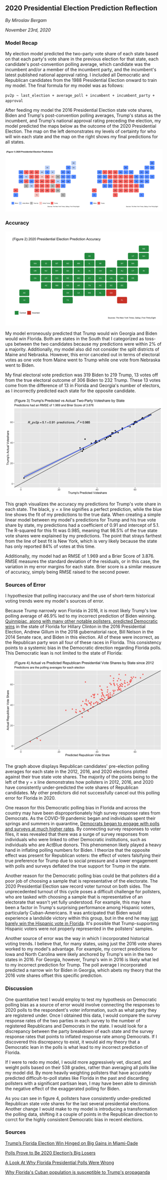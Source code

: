 ## 2020 Presidential Election Prediction Reflection

_By Miroslav Bergam_

_November 23rd, 2020_

### Model Recap

My election model predicted the two-party vote share of each state based on that each party's vote share in the previous election for that state, each candidate's post-convention polling average, which candidate was the incumbent and/or a member of the incumbent party, and the incumbent's latest published national approval rating. I included all Democratic and Republican candidates from the 1988 Presidential Election onward to train my model. The final formula for my model was as follows: 

`pv2p ~ last_election + average_poll + incumbent + incumbent_party + approval`

After feeding my model the 2016 Presidential Election state vote shares, Biden and Trump's post-convention polling averages, Trump's status as the incumbent, and Trump's national approval rating preceding the election, my model predicted the maps below as the outcome of the 2020 Presidential Election. The map on the left demonstrates my levels of certainty for who will win each state and the map on the right shows my final predictions for all states.

![](../figures/comparison.jpg)

### Accuracy

![](../figures/correctmap.jpg)

My model erroneously predicted that Trump would win Georgia and Biden would win Florida. Both are states in the South that I categorized as toss-ups between the two candidates because my predictions were within 2% of a majority. Additionally, my model also did not consider the split districts of Maine and Nebraska. However, this error canceled out in terms of electoral votes as one vote from Maine went to Trump while one vote from Nebraska went to Biden. 

My final electoral vote prediction was 319 Biden to 219 Trump, 13 votes off from the true electoral outcome of 306 Biden to 232 Trump. These 13 votes come from the difference of 13 in Florida and Georgia's number of electors, as I incorrectly predicted each state for the opposite candidate. 

![](../figures/correctvoteshare.jpg)

This graph visualizes the accuracy my predictions for Trump's vote share in each state. The black, y = x line signifies a perfect prediction, while the blue line shows the fit of my predictions to the true data. When creating a simple linear model between my model's predictions for Trump and his true vote share by state, my predictions had a coefficient of 0.91 and intercept of 5.1. The R-squared for this fit was 0.985, meaning that 98.5% of the true state vote shares were explained by my predictions. The point that strays farthest from the line of best fit is New York, which is very likely because the state has only reported 84% of votes at this time. 

Additionally, my model had an RMSE of 1.969 and a Brier Score of 3.876. RMSE measures the standard deviation of the residuals, or in this case, the variation in my error margins for each state. Brier score is a similar measure of accuracy, simply being RMSE raised to the second power. 

### Sources of Error

I hypothesize that polling inaccuracy and the use of short-term historical voting trends were my model's sources of error. 

Because Trump narrowly won Florida in 2016, it is most likely Trump's low polling average of 46.9% led to my incorrect prediction of Biden winning. [Quinnipiac, along with many other notable pollsters, predicted Democratic wins](https://news.wjct.org/post/look-why-florida-presidential-polls-were-wrong) in the state of Florida for Hillary Clinton in the 2016 Presidential Election, Andrew Gillum in the 2018 gubernatorial race, Bill Nelson in the 2014 Senate race, and Biden in this election. All of these were incorrect, as the Republican party won all four of these races in Florida. This consistency points to a systemic bias in the Democratic direction regarding Florida polls. This Democratic lean is not limited to the state of Florida:

![](../figures/repubpoll.jpg)

The graph above displays Republican candidates' pre-election polling averages for each state in the 2012, 2016, and 2020 elections plotted against their true state vote shares. The majority of the points being to the left of the y = x line demonstrates how pollsters in 2012, 2016, and 2020 have consistently under-predicted the vote shares of Republican candidates. My other predictors did not successfully cancel out this polling error for Florida in 2020.

One reason for this Democratic polling bias in Florida and across the country may have been disproportionately high survey response rates from Democrats. As the COVID-19 pandemic began and individuals spent their springs and summers in quarantine, [Democrats began to engage with polls and surveys at much higher rates](https://www.vox.com/policy-and-politics/2020/11/10/21551766/election-polls-results-wrong-david-shor). By connecting survey responses to voter files, it was revealed that there was a surge of survey responses from individuals who were linked to other Democratic institutions, such as individuals who are ActBlue donors. This phenomenon likely played a heavy hand in inflating polling numbers for Biden. I theorize that the opposite effect was present for Republican voters: the effect of voters falsifying their true preference for Trump due to social pressure and a lower engagement with polls and surveys deflated the true support for Trump in the state. 

Another reason for the Democratic polling bias could be that pollsters did a poor job of choosing a sample that is representative of the electorate. The 2020 Presidential Election saw record voter turnout on both sides. The unprecedented turnout of this cycle poses a difficult challenge for pollsters, who are tasked with choosing a sample that is representative of an electorate that wasn't yet fully understood. For example, this may have been a factor in Trump's surprising performance among Hispanic voters, particularly Cuban-Americans. It was anticipated that Biden would experience a landslide victory within this group, but in the end he may [just barely win the Hispanic vote in Florida](https://www.cnn.com/2020/09/30/opinions/florida-cubans-trump-propaganda-martinez/index.html). It's possible that Trump-supporting Hispanic voters were not properly represented in the pollsters' samples. 

Another source of error was the way in which I incorporated historical voting trends. I believe that, for many states, using just the 2016 vote shares worked to my model's advantage. For example, my correct predictions for Iowa and North Carolina were likely anchored by Trump's win in the two states in 2016. For Georgia, however, Trump's win in 2016 is likely what led to my incorrect prediction for Trump. The poll average I incorporated predicted a narrow win for Biden in Georgia, which abets my theory that the 2016 vote shares offset this specific prediction. 

### Discussion

One quantitative test I would employ to test my hypothesis on Democratic polling bias as a source of error would involve connecting the responses to 2020 polls to the respondent's voter information, such as what party they are registered under. Once I obtained this data, I would compare the survey response rates of the two parties in each survey to the number of registered Republicans and Democrats in the state. I would look for a discrepancy between the party breakdown of each state and the survey response rates that points to inflated response rate among Democrats. If I discovered this discrepancy to exist, it would aid my theory that a Democratic lean in the polls is what lead to my incorrect prediction of Florida. 

If I were to redo my model, I would more aggressively vet, discard, and weight polls based on their 538 grades, rather than averaging all polls like my model did. By more heavily weighting pollsters that have accurately predicted difficult-to-poll states like Florida in the past and discarding pollsters with a significant partisan lean, I may have been able to diminish the negative effect of the exaggerated polling for Biden.

As you can see in figure 4, pollsters have consistently under-predicted Republican state vote shares for the last several presidential elections. Another change I would make to my model is introducing a transformation the polling data, shifting it a couple of points in the Republican direction to corrct for the highly consistent Democratic bias in recent elections.

### Sources

[Trump’s Florida Election Win Hinged on Big Gains in Miami-Dade](https://www.wsj.com/articles/trumps-florida-election-win-hinged-on-big-gains-in-miami-dade-11604518272)

[Polls Prove to Be 2020 Election’s Big Losers](https://www.baynews9.com/fl/tampa/news/2020/11/04/2020-election-polling-proves-to-be-wrong-in-florida)

[A Look At Why Florida Presidential Polls Were Wrong](https://news.wjct.org/post/look-why-florida-presidential-polls-were-wrong)

[Why Florida's Cuban population is susceptible to Trump's propaganda](https://www.cnn.com/2020/09/30/opinions/florida-cubans-trump-propaganda-martinez/index.html)